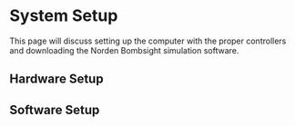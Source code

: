 # System Setup

This page will discuss setting up the computer with the proper controllers and downloading the Norden Bombsight simulation software.

## Hardware Setup



## Software Setup


